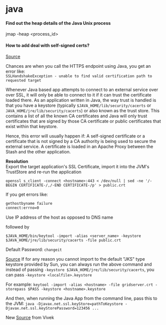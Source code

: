 # java

#### Find out the heap details of the Java Unix process
jmap -heap <process_id>

#### How to add deal with self-signed certs?
[Source](https://confluence.atlassian.com/display/STASHKB/SSLHandshakeException+-+unable+to+find+valid+certification+path+to+requested+target)

Chances are when you call the HTTPS endpoint using Java, you get an error like:<br>
`SSLHandshakeException - unable to find valid certification path to requested target`

Whenever Java based app attempts to connect to an external service over over SSL, it will only be able to connect to it if it can trust the certificate loaded there. As an application written in Java, the way trust is handled is that you have a keystore (typically `$JAVA_HOME/lib/security/cacerts` or `JAVA_HOME/jre/lib/security/cacerts`) or also known as the trust store. This contains a list of all the known CA certificates and Java will only trust certificates that are signed by those CA certificate or public certificates that exist within that keystore.

Hence, this error will usually happen if:
A self-signed certificate or a certificate that is not signed by a CA authority is being used to secure the external service.
A certificate is loaded in an Apache Proxy between the Stash and the other application.

**Resolution**<br>
Export the target application's SSL Certificate, import it into the  JVM's TrustStore and re-run the application

`openssl s_client -connect <hostname>:443 < /dev/null | sed -ne '/-BEGIN CERTIFICATE-/,/-END CERTIFICATE-/p' > public.crt`

If you get errors like:

```bash
gethostbyname failure
connect:errno=0
```

Use IP address of the host as opposed to DNS name

followed by

`$JAVA_HOME/bin/keytool -import -alias <server_name> -keystore $JAVA_HOME/jre/lib/security/cacerts -file public.crt`

Default Password: `changeit`

[Source](http://stackoverflow.com/questions/875467/java-client-certificates-over-https-ssl)
If for any reason you cannot import to the default "JKS" type keystore provided by Sun, you can always run the above command and instead of passing `-keystore $JAVA_HOME/jre/lib/security/cacerts`, you can pass `-keystore <localfile>.keystore`

For example:
`keytool -import -alias <hostname> -file gridserver.crt -storepass $PASS -keystore <hostname>.keystore`

And then, when running the Java App from the command line, pass this to the JVM:
`java -Djavax.net.ssl.keyStore=pathToKeystore -Djavax.net.ssl.keyStorePassword=123456 ...`

New [Source](http://www.mkyong.com/webservices/jax-ws/suncertpathbuilderexception-unable-to-find-valid-certification-path-to-requested-target/) from Vivek

